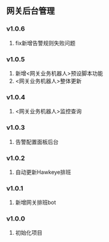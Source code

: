 ## 网关后台管理

### v1.0.6
1. fix新增告警规则失败问题

### v1.0.5
1. 新增<网关业务机器人>预设脚本功能  
2. <网关业务机器人>整体更新  

### v1.0.4
1. <网关业务机器人>监控查询

### v1.0.3
1. 告警配置面板后台

### v1.0.2
1. 自动更新Hawkeye排班

### v1.0.1
1. 新增网关排班bot

### v1.0.0
1. 初始化项目
